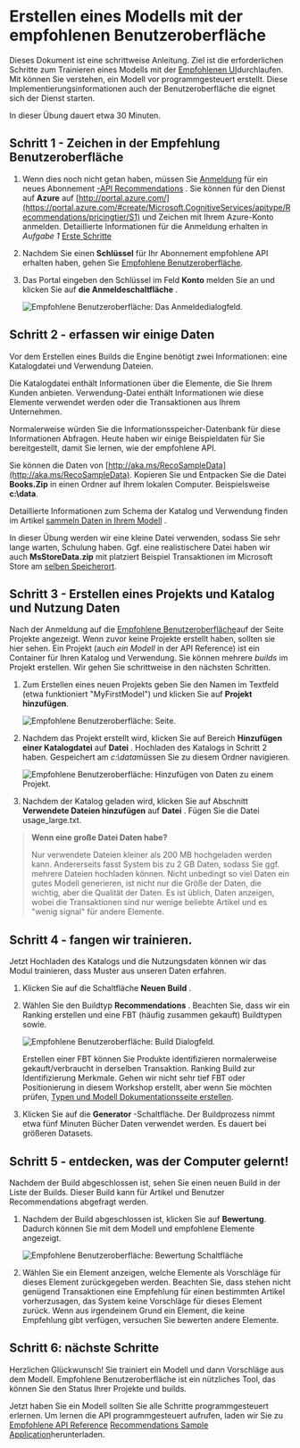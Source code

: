 <properties
    pageTitle="Erstellen eines Modells mit UI Recommnendations | Microsoft Azure"
    description="Azure Machine Learning Recommendations - Erstellen eines Modells mit der empfohlenen Benutzeroberfläche"
    services="cognitive-services"
    documentationCenter=""
    authors="luiscabrer"
    manager="jhubbard"
    editor="cgronlun"/>

<tags
    ms.service="cognitive-services"
    ms.workload="data-services"
    ms.tgt_pltfrm="na"
    ms.devlang="na"
    ms.topic="article"
    ms.date="10/11/2016"
    ms.author="luisca"/>

# <a name="building-a-model-with-the-recommendations-ui"></a>Erstellen eines Modells mit der empfohlenen Benutzeroberfläche

Dieses Dokument ist eine schrittweise Anleitung. Ziel ist die erforderlichen Schritte zum Trainieren eines Modells mit der [Empfohlenen UI](https://recommendations-portal.azurewebsites.net/)durchlaufen.
Mit können Sie verstehen, ein Modell vor programmgesteuert erstellt. Diese Implementierungsinformationen auch der Benutzeroberfläche die eignet sich der Dienst starten.

In dieser Übung dauert etwa 30 Minuten.

<a name="Step1"></a>
## <a name="step-1---sign-in-to-the-recommendations-ui"></a>Schritt 1 - Zeichen in der Empfehlung Benutzeroberfläche ##

1. Wenn dies noch nicht getan haben, müssen Sie [Anmeldung](https://portal.azure.com/#create/Microsoft.CognitiveServices/apitype/Recommendations/pricingtier/S1) für ein neues Abonnement [-API Recommendations](https://www.microsoft.com/cognitive-services/en-us/recommendations-api) . Sie können für den Dienst auf **Azure** auf [http://portal.azure.com/](https://portal.azure.com/#create/Microsoft.CognitiveServices/apitype/Recommendations/pricingtier/S1) und Zeichen mit Ihrem Azure-Konto anmelden. Detaillierte Informationen für die Anmeldung erhalten in *Aufgabe 1* [Erste Schritte](cognitive-services-recommendations-quick-start.md) 

1. Nachdem Sie einen **Schlüssel** für Ihr Abonnement empfohlene API erhalten haben, gehen Sie [Empfohlene Benutzeroberfläche](https://recommendations-portal.azurewebsites.net/). 

1. Das Portal eingeben den Schlüssel im Feld **Konto** melden Sie an und klicken Sie auf **die Anmeldeschaltfläche** .

    ![Empfohlene Benutzeroberfläche: Das Anmeldedialogfeld.][reco_signin]


<a name="Step2"></a>
## <a name="step-2---lets-gather-some-training-data"></a>Schritt 2 - erfassen wir einige Daten ##

Vor dem Erstellen eines Builds die Engine benötigt zwei Informationen: eine Katalogdatei und Verwendung Dateien. 

Die Katalogdatei enthält Informationen über die Elemente, die Sie Ihrem Kunden anbieten. Verwendung-Datei enthält Informationen wie diese Elemente verwendet werden oder die Transaktionen aus Ihrem Unternehmen.

Normalerweise würden Sie die Informationsspeicher-Datenbank für diese Informationen Abfragen. Heute haben wir einige Beispieldaten für Sie bereitgestellt, damit Sie lernen, wie der empfohlene API.

Sie können die Daten von [http://aka.ms/RecoSampleData](http://aka.ms/RecoSampleData). Kopieren Sie und Entpacken Sie die Datei **Books.Zip** in einen Ordner auf Ihrem lokalen Computer. Beispielsweise **c:\data**.

Detaillierte Informationen zum Schema der Katalog und Verwendung finden im Artikel [sammeln Daten in Ihrem Modell](cognitive-services-recommendations-collecting-data.md) .
 
In dieser Übung werden wir eine kleine Datei verwenden, sodass Sie sehr lange warten, Schulung haben. Ggf. eine realistischere Datei haben wir auch **MsStoreData.zip** mit platziert Beispiel Transaktionen im Microsoft Store am [selben Speicherort](http://aka.ms/RecoSampleData).

<a name="Step3"></a>
## <a name="step-3---create-a-project-and-upload-catalog-and-usage-data"></a>Schritt 3 - Erstellen eines Projekts und Katalog und Nutzung Daten ##

Nach der Anmeldung auf die [Empfohlene Benutzeroberfläche](https://recommendations-portal.azurewebsites.net/)auf der Seite Projekte angezeigt. Wenn zuvor keine Projekte erstellt haben, sollten sie hier sehen.
Ein Projekt (auch *ein Modell* in der API Reference) ist ein Container für Ihren Katalog und Verwendung. Sie können mehrere *builds* im Projekt erstellen. Wir gehen Sie schrittweise in den nächsten Schritten.

1. Zum Erstellen eines neuen Projekts geben Sie den Namen im Textfeld (etwa funktioniert "MyFirstModel") und klicken Sie auf **Projekt hinzufügen**.
 
    ![Empfohlene Benutzeroberfläche: Seite.][reco_projects]

1. Nachdem das Projekt erstellt wird, klicken Sie auf Bereich **Hinzufügen einer Katalogdatei** auf **Datei** . Hochladen des Katalogs in Schritt 2 haben. Gespeichert am *c:\data*müssen Sie zu diesem Ordner navigieren.

    ![Empfohlene Benutzeroberfläche: Hinzufügen von Daten zu einem Projekt.][reco_firstmodel]

1. Nachdem der Katalog geladen wird, klicken Sie auf Abschnitt **Verwendete Dateien hinzufügen** auf **Datei** . Fügen Sie die Datei usage_large.txt.

> **Wenn eine große Datei Daten habe?**
>
> Nur verwendete Dateien kleiner als 200 MB hochgeladen werden kann. Andererseits fasst System bis zu 2 GB Daten, sodass Sie ggf. mehrere Dateien hochladen können.
> Nicht unbedingt so viel Daten ein gutes Modell generieren, ist nicht nur die Größe der Daten, die wichtig, aber die Qualität der Daten. Es ist üblich, Daten anzeigen, wobei die Transaktionen sind nur wenige beliebte Artikel und es "wenig signal" für andere Elemente.

<a name="Step4"></a>
## <a name="step-4---lets-do-some-training"></a>Schritt 4 - fangen wir trainieren. ##

Jetzt Hochladen des Katalogs und die Nutzungsdaten können wir das Modul trainieren, dass Muster aus unseren Daten erfahren.

1.  Klicken Sie auf die Schaltfläche **Neuen Build** .

1.  Wählen Sie den Buildtyp **Recommendations** . Beachten Sie, dass wir ein Ranking erstellen und eine FBT (häufig zusammen gekauft) Buildtypen sowie.

    ![Empfohlene Benutzeroberfläche: Build Dialogfeld.][reco_build_dialog.png]


    Erstellen einer FBT können Sie Produkte identifizieren normalerweise gekauft/verbraucht in derselben Transaktion.
    Ranking Build zur Identifizierung Merkmale. 
    Gehen wir nicht sehr tief FBT oder Positionierung in diesem Workshop erstellt, aber wenn Sie möchten prüfen, [Typen und Modell Dokumentationsseite erstellen](cognitive-services-recommendations-buildtypes.md).

1. Klicken Sie auf die **Generator** -Schaltfläche. Der Buildprozess nimmt etwa fünf Minuten Bücher Daten verwendet werden. Es dauert bei größeren Datasets.

<a name="Step5"></a>
## <a name="step-5---lets-find-out-what-the-machine-learned"></a>Schritt 5 - entdecken, was der Computer gelernt! ##

Nachdem der Build abgeschlossen ist, sehen Sie einen neuen Build in der Liste der Builds. Dieser Build kann für Artikel und Benutzer Recommendations abgefragt werden.

1. Nachdem der Build abgeschlossen ist, klicken Sie auf **Bewertung**. Dadurch können Sie mit dem Modell und empfohlene Elemente angezeigt.

    ![Empfohlene Benutzeroberfläche: Bewertung Schaltfläche][reco_score_button]

1. Wählen Sie ein Element anzeigen, welche Elemente als Vorschläge für dieses Element zurückgegeben werden. Beachten Sie, dass stehen nicht genügend Transaktionen eine Empfehlung für einen bestimmten Artikel vorherzusagen, das System keine Vorschläge für dieses Element zurück.  Wenn aus irgendeinem Grund ein Element, die keine Empfehlung gibt verfügen, versuchen Sie bewerten andere Elemente.

<a name="Step6"></a>
## <a name="step-6---next-steps"></a>Schritt 6: nächste Schritte ##
Herzlichen Glückwunsch! Sie trainiert ein Modell und dann Vorschläge aus dem Modell.  Empfohlene Benutzeroberfläche ist ein nützliches Tool, das können Sie den Status Ihrer Projekte und builds. 

Jetzt haben Sie ein Modell sollten Sie alle Schritte programmgesteuert erlernen. Um lernen die API programmgesteuert aufrufen, laden wir Sie zu [Empfohlene API Reference](http://go.microsoft.com/fwlink/?LinkId=759348) [Recommendations Sample Application](http://go.microsoft.com/fwlink/?LinkID=759344)herunterladen.


[reco_signin]:../media/cognitive-services/reco_signin.PNG
[reco_projects]:../media/cognitive-services/reco_projects.PNG
[reco_firstmodel]:../media/cognitive-services/reco_firstmodel.png
[reco_build_dialog.png]:../media/cognitive-services/reco_build_dialog.png
[reco_score_button]:../media/cognitive-services/reco_score_button.png
